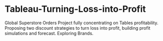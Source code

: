 # Tableau-Turning-Loss-into-Profit
Global Superstore Orders Project fully concentrating on Tables profitability. Proposing two discount strategies to turn loss into profit, building profit simulations and forecast. Exploring Brands.
